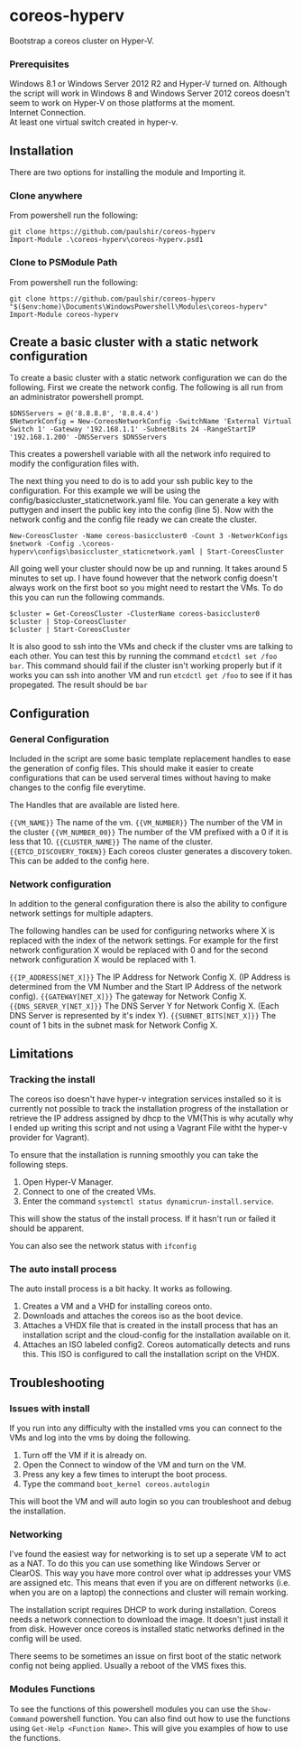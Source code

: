 coreos-hyperv
=============

Bootstrap a coreos cluster on Hyper-V.

### Prerequisites ###
Windows 8.1 or Windows Server 2012 R2 and Hyper-V turned on. Although the script will work in Windows 8 and Windows Server 2012 coreos doesn't seem to work on Hyper-V on those platforms at the moment.  
Internet Connection.  
At least one virtual switch created in hyper-v.  

## Installation ##
There are two options for installing the module and Importing it.

### Clone anywhere ###
From powershell run the following:

```
git clone https://github.com/paulshir/coreos-hyperv
Import-Module .\coreos-hyperv\coreos-hyperv.psd1
```

### Clone to PSModule Path ###
From powershell run the following:

```
git clone https://github.com/paulshir/coreos-hyperv "$($env:home)\Documents\WindowsPowershell\Modules\coreos-hyperv"
Import-Module coreos-hyperv
```

## Create a basic cluster with a static network configuration ##
To create a basic cluster with a static network configuration we can do the following. First we create the network config. The following is all run from an administrator powershell prompt.

```
$DNSServers = @('8.8.8.8', '8.8.4.4')
$NetworkConfig = New-CoreosNetworkConfig -SwitchName 'External Virtual Switch 1' -Gateway '192.168.1.1' -SubnetBits 24 -RangeStartIP '192.168.1.200' -DNSServers $DNSServers
```

This creates a powershell variable with all the network info required to modify the configuration files with.

The next thing you need to do is to add your ssh public key to the configuration. For this example we will be using the config/basiccluster_staticnetwork.yaml file. You can generate a key with puttygen and insert the public key into the config (line 5). Now with the network config and the config file ready we can create the cluster.

```
New-CoreosCluster -Name coreos-basiccluster0 -Count 3 -NetworkConfigs $network -Config .\coreos-hyperv\configs\basiccluster_staticnetwork.yaml | Start-CoreosCluster
```

All going well your cluster should now be up and running. It takes around 5 minutes to set up. I have found however that the network config doesn't always work on the first boot so you might need to restart the VMs. To do this you can run the following commands.

```
$cluster = Get-CoreosCluster -ClusterName coreos-basiccluster0
$cluster | Stop-CoreosCluster
$cluster | Start-CoreosCluster
```

It is also good to ssh into the VMs and check if the cluster vms are talking to each other. You can test this by running the command `etcdctl set /foo bar`. This command should fail if the cluster isn't working properly but if it works you can ssh into another VM and run `etcdctl get /foo` to see if it has propegated. The result should be `bar`

## Configuration ##
### General Configuration ###
Included in the script are some basic template replacement handles to ease the generation of config files. This should make it easier to create configurations that can be used serveral times without having to make changes to the config file everytime.

The Handles that are available are listed here.

`{{VM_NAME}}` The name of the vm.
`{{VM_NUMBER}}` The number of the VM in the cluster
`{{VM_NUMBER_00}}` The number of the VM prefixed with a 0 if it is less that 10.
`{{CLUSTER_NAME}}` The name of the cluster.
`{{ETCD_DISCOVERY_TOKEN}}` Each coreos cluster generates a discovery token. This can be added to the config here.

### Network configuration ###
In addition to the general configuration there is also the ability to configure network settings for multiple adapters.

The following handles can be used for configuring networks where X is replaced with the index of the network settings. For example for the first network configuration X would be replaced with 0 and for the second network configuration X would be replaced with 1.

`{{IP_ADDRESS[NET_X]}}` The IP Address for Network Config X. (IP Address is determined from the VM Number and the Start IP Address of the network config).
`{{GATEWAY[NET_X]}}` The gateway for Network Config X.
`{{DNS_SERVER_Y[NET_X]}}` The DNS Server Y for Network Config X. (Each DNS Server is represented by it's index Y).
`{{SUBNET_BITS[NET_X]}}` The count of 1 bits in the subnet mask for Network Config X.

## Limitations ##
### Tracking the install ###
The coreos iso doesn't have hyper-v integration services installed so it is currently not possible to track the installation progress of the installation or retrieve the IP address assigned by dhcp to the VM(This is why acutally why I ended up writing this script and not using a Vagrant File witht the hyper-v provider for Vagrant).

To ensure that the installation is running smoothly you can take the following steps.

1. Open Hyper-V Manager.
2. Connect to one of the created VMs.
3. Enter the command `systemctl status dynamicrun-install.service`.

This will show the status of the install process. If it hasn't run or failed it should be apparent.

You can also see the network status with `ifconfig`

### The auto install process ###
The auto install process is a bit hacky. It works as following.

1. Creates a VM and a VHD for installing coreos onto.
2. Downloads and attaches the coreos iso as the boot device.
3. Attaches a VHDX file that is created in the install process that has an installation script and the cloud-config for the installation available on it.
4. Attaches an ISO labeled config2. Coreos automatically detects and runs this. This ISO is configured to call the installation script on the VHDX.

## Troubleshooting ##
### Issues with install ###
If you run into any difficulty with the installed vms you can connect to the VMs and log into the vms by doing the following.

1. Turn off the VM if it is already on.
2. Open the Connect to window of the VM and turn on the VM.
3. Press any key a few times to interupt the boot process.
4. Type the command `boot_kernel coreos.autologin`

This will boot the VM and will auto login so you can troubleshoot and debug the installation.

### Networking ###
I've found the easiest way for networking is to set up a seperate VM to act as a NAT. To do this you can use something like Windows Server or ClearOS. This way you have more control over what ip addresses your VMS are assigned etc. This means that even if you are on different networks (i.e. when you are on a laptop) the connections and cluster will remain working.

The installation script requires DHCP to work during installation. Coreos needs a network connection to download the image. It doesn't just install it from disk. However once coreos is installed static networks defined in the config will be used.

There seems to be sometimes an issue on first boot of the static network config not being applied. Usually a reboot of the VMS fixes this.

### Modules Functions ###
To see the functions of this powershell modules you can use the `Show-Command` powershell function. You can also find out how to use the functions using `Get-Help <Function Name>`. This will give you examples of how to use the functions.
